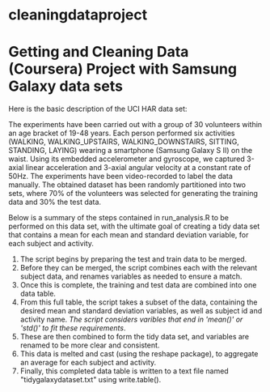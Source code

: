 # cleaningdataproject
Getting and Cleaning Data (Coursera) Project with Samsung Galaxy data sets
============================

Here is the basic description of the UCI HAR data set:

The experiments have been carried out with a group of 30 volunteers within an age bracket of 19-48 years. Each person performed six activities (WALKING, WALKING_UPSTAIRS, WALKING_DOWNSTAIRS, SITTING, STANDING, LAYING) wearing a smartphone (Samsung Galaxy S II) on the waist. Using its embedded accelerometer and gyroscope, we captured 3-axial linear acceleration and 3-axial angular velocity at a constant rate of 50Hz. The experiments have been video-recorded to label the data manually. The obtained dataset has been randomly partitioned into two sets, where 70% of the volunteers was selected for generating the training data and 30% the test data. 

Below is a summary of the steps contained in run_analysis.R to be performed on this data set, with the ultimate goal of creating a tidy data set that contains a mean for each mean and standard deviation variable, for each subject and activity.

1. The script begins by preparing the test and train data to be merged.  
2. Before they can be merged, the script combines each with the relevant subject data, and renames variables as needed to ensure a match.  
3. Once this is complete, the training and test data are combined into one data table.  
4. From this full table, the script takes a subset of the data, containing the desired mean and standard deviation variables, as well as subject id and activity name.  *The script considers varibles that end in 'mean()' or 'std()' to fit these requirements*. 
5. These are then combined to form the tidy data set, and variables are renamed to be more clear and consistent.  
6. This data is melted and cast (using the reshape package), to aggregate an average for each subject and activity. 
7. Finally, this completed data table is written to a text file named "tidygalaxydataset.txt" using write.table(). 